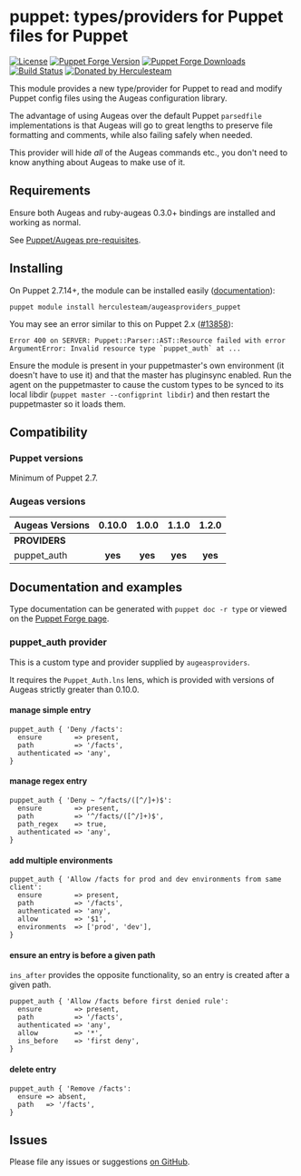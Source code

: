 # puppet: types/providers for Puppet files for Puppet

[![License](https://img.shields.io/github/license/voxpupuli/puppet-augeasproviders_puppet.svg)](https://github.com/voxpupuli/puppet-augeasproviders_puppet/blob/master/LICENSE)
[![Puppet Forge Version](http://img.shields.io/puppetforge/v/puppet/augeasproviders_puppet.svg)](https://forge.puppetlabs.com/puppet/augeasproviders_puppet)
[![Puppet Forge Downloads](http://img.shields.io/puppetforge/dt/puppet/augeasproviders_puppet.svg)](https://forge.puppetlabs.com/puppet/augeasproviders_puppet)
[![Build Status](https://github.com/voxpupuli/puppet-augeasproviders_puppet/workflows/CI/badge.svg)](https://github.com/voxpupuli/puppet-augeasproviders_puppet/actions?query=workflow%3ACI)
[![Donated by Herculesteam](https://img.shields.io/badge/donated%20by-herculesteam-fb7047.svg)](#transfer-notice)

This module provides a new type/provider for Puppet to read and modify Puppet
config files using the Augeas configuration library.

The advantage of using Augeas over the default Puppet `parsedfile`
implementations is that Augeas will go to great lengths to preserve file
formatting and comments, while also failing safely when needed.

This provider will hide *all* of the Augeas commands etc., you don't need to
know anything about Augeas to make use of it.

## Requirements

Ensure both Augeas and ruby-augeas 0.3.0+ bindings are installed and working as
normal.

See [Puppet/Augeas pre-requisites](http://docs.puppetlabs.com/guides/augeas.html#pre-requisites).

## Installing

On Puppet 2.7.14+, the module can be installed easily ([documentation](http://docs.puppetlabs.com/puppet/latest/reference/modules_installing.html)):

    puppet module install herculesteam/augeasproviders_puppet

You may see an error similar to this on Puppet 2.x ([#13858](http://projects.puppetlabs.com/issues/13858)):

    Error 400 on SERVER: Puppet::Parser::AST::Resource failed with error ArgumentError: Invalid resource type `puppet_auth` at ...

Ensure the module is present in your puppetmaster's own environment (it doesn't
have to use it) and that the master has pluginsync enabled.  Run the agent on
the puppetmaster to cause the custom types to be synced to its local libdir
(`puppet master --configprint libdir`) and then restart the puppetmaster so it
loads them.

## Compatibility

### Puppet versions

Minimum of Puppet 2.7.

### Augeas versions

Augeas Versions           | 0.10.0  | 1.0.0   | 1.1.0   | 1.2.0   |
:-------------------------|:-------:|:-------:|:-------:|:-------:|
**PROVIDERS**             |
puppet\_auth              | **yes** | **yes** | **yes** | **yes** |

## Documentation and examples

Type documentation can be generated with `puppet doc -r type` or viewed on the
[Puppet Forge page](http://forge.puppetlabs.com/herculesteam/augeasproviders_puppet).


### puppet_auth provider

This is a custom type and provider supplied by `augeasproviders`.

It requires the `Puppet_Auth.lns` lens, which is provided with versions of Augeas strictly greater than 0.10.0.

#### manage simple entry

    puppet_auth { 'Deny /facts':
      ensure        => present,
      path          => '/facts',
      authenticated => 'any',
    }

#### manage regex entry

    puppet_auth { 'Deny ~ ^/facts/([^/]+)$':
      ensure        => present,
      path          => '^/facts/([^/]+)$',
      path_regex    => true,
      authenticated => 'any',
    }

#### add multiple environments

    puppet_auth { 'Allow /facts for prod and dev environments from same client':
      ensure        => present,
      path          => '/facts',
      authenticated => 'any',
      allow         => '$1',
      environments  => ['prod', 'dev'],
    }

#### ensure an entry is before a given path

`ins_after` provides the opposite functionality, so an entry is created after a
given path.

    puppet_auth { 'Allow /facts before first denied rule':
      ensure        => present,
      path          => '/facts',
      authenticated => 'any',
      allow         => '*',
      ins_before    => 'first deny',
    }

#### delete entry

    puppet_auth { 'Remove /facts':
      ensure => absent,
      path   => '/facts',
    }

## Issues

Please file any issues or suggestions [on GitHub](https://github.com/hercules-team/augeasproviders_puppet/issues).
